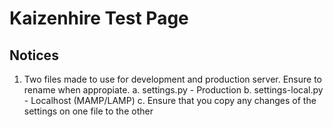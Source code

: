 # Kaizenhire Test Page

## Notices 
1. Two files made to use for development and production server. Ensure to rename when appropiate. 
   a. settings.py - Production
   b. settings-local.py - Localhost (MAMP/LAMP)
   c. Ensure that you copy any changes of the settings on one file to the other